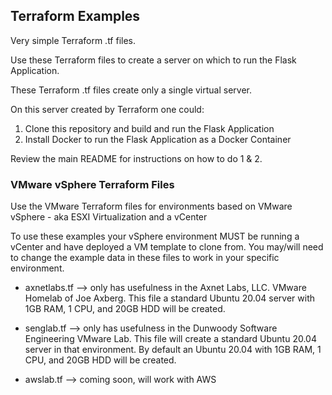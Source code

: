## Terraform Examples

Very simple Terraform .tf files.

Use these Terraform files to create a server on which to run the Flask Application.

These Terraform .tf files create only a single virtual server.

On this server created by Terraform one could:

1. Clone this repository and build and run the Flask Application 
2. Install Docker to run the Flask Application as a Docker Container

Review the main README for instructions on how to do 1 & 2.

### VMware vSphere Terraform Files

Use the VMware Terraform files for environments based on VMware vSphere - aka ESXI Virtualization and a vCenter

To use these examples your vSphere environment MUST be running a vCenter and have deployed a VM template to clone from.  You may/will need to change the example data in these files to work in your specific environment.

- axnetlabs.tf --> only has usefulness in the Axnet Labs, LLC. VMware Homelab of Joe Axberg.  This file a standard Ubuntu 20.04 server with 1GB RAM, 1 CPU, and 20GB HDD will be created.

- senglab.tf --> only has usefulness in the Dunwoody Software Engineering VMware Lab.  This file will create a standard Ubuntu 20.04 server in that environment. By default an Ubuntu 20.04 with 1GB RAM, 1 CPU, and 20GB HDD will be created.

- awslab.tf --> coming soon, will work with AWS 